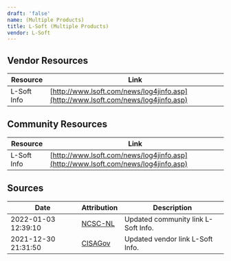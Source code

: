 ```yaml
---
draft: 'false'
name: (Multiple Products)
title: L-Soft (Multiple Products)
vendor: L-Soft
---
```


## Vendor Resources
| Resource | Link |
| --- | --- |
| L-Soft Info | [http://www.lsoft.com/news/log4jinfo.asp](http://www.lsoft.com/news/log4jinfo.asp) |

## Community Resources
| Resource | Link |
| --- | --- |
| L-Soft Info | [http://www.lsoft.com/news/log4jinfo.asp](http://www.lsoft.com/news/log4jinfo.asp) |


## Sources
| Date | Attribution | Description |
| --- | --- | --- |
| 2022-01-03 12:39:10 | [NCSC-NL](https://github.com/NCSC-NL/log4shell/blob/main/software/README.md) | Updated community link L-Soft Info.  |
| 2021-12-30 21:31:50 | [CISAGov](https://raw.githubusercontent.com/cisagov/log4j-affected-db/develop/README.md) | Updated vendor link L-Soft Info.  |
